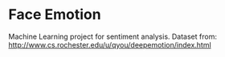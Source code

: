 # Face Emotion
Machine Learning project for sentiment analysis.
Dataset from:
http://www.cs.rochester.edu/u/qyou/deepemotion/index.html 
